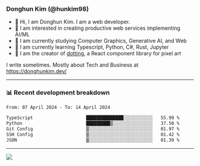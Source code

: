 ### Donghun Kim (@hunkim98)

- 👋 Hi, I am Donghun Kim. I am a web developer. 
- 🤔 I am interested in creating productive web services implementing AI/ML
- 🔭 I am currently studying Computer Graphics, Generative AI, and Web 
- 🌱 I am currently learning Typescript, Python, C#, Rust, Jupyter
- 🎨 I am the creator of [dotting](https://github.com/hunkim98/dotting), a React component library for pixel art

I write sometimes. Mostly about Tech and Business at https://donghunkim.dev/

---
### 📊 Recent development breakdown
<!--START_SECTION:waka-->

```txt
From: 07 April 2024 - To: 14 April 2024

TypeScript                    ██████████████░░░░░░░░░░░   55.99 %
Python                        █████████▒░░░░░░░░░░░░░░░   37.50 %
Git Config                    ▒░░░░░░░░░░░░░░░░░░░░░░░░   01.97 %
SSH Config                    ▒░░░░░░░░░░░░░░░░░░░░░░░░   01.42 %
JSON                          ▒░░░░░░░░░░░░░░░░░░░░░░░░   01.39 %
```

<!--END_SECTION:waka-->
---

<!-- <div align='center'> -->
  <img align="center" src="https://github-readme-stats.vercel.app/api?username=hunkim98&theme=dark&show_icons=true"/>
<!-- </div> -->
<!--
**hunkim98/hunkim98** is a ✨ _special_ ✨ repository because its `README.md` (this file) appears on your GitHub profile.

Here are some ideas to get you started:

- 🔭 I’m currently working on ...
- 🌱 I’m currently learning ...
- 👯 I’m looking to collaborate on ...
- 🤔 I’m looking for help with ...
- 💬 Ask me about ...
- 📫 How to reach me: ...
- 😄 Pronouns: ...
- ⚡ Fun fact: ...
-->
